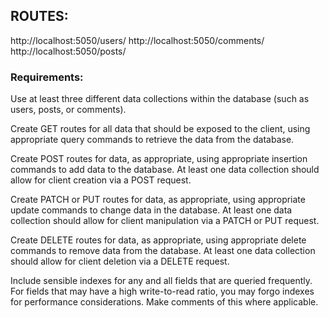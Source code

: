 

## ROUTES: 
http://localhost:5050/users/
http://localhost:5050/comments/
http://localhost:5050/posts/


### Requirements:
Use at least three different data collections within the database (such as users, posts, or comments).

Create GET routes for all data that should be exposed to the client, using appropriate query commands to retrieve the data from the database.

Create POST routes for data, as appropriate, using appropriate insertion commands to add data to the database. At least one data collection should allow for client creation via a POST request.

Create PATCH or PUT routes for data, as appropriate, using appropriate update commands to change data in the database. At least one data collection should allow for client manipulation via a PATCH or PUT request.

Create DELETE routes for data, as appropriate, using appropriate delete commands to remove data from the database. At least one data collection should allow for client deletion via a DELETE request.

Include sensible indexes for any and all fields that are queried frequently. For fields that may have a high write-to-read ratio, you may forgo indexes for performance considerations. Make comments of this where applicable.